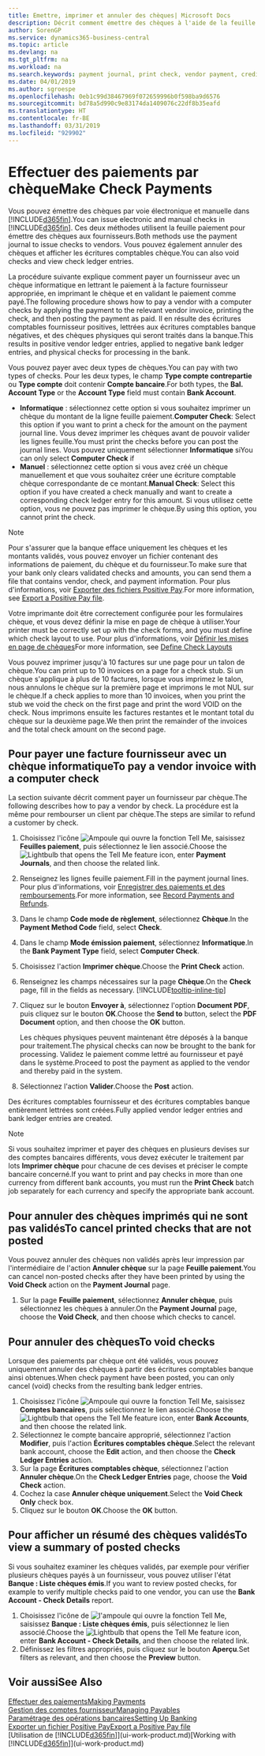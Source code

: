 ```yaml
---
title: Emettre, imprimer et annuler des chèques| Microsoft Docs
description: Décrit comment émettre des chèques à l'aide de la feuille paiement, imprimer des chèques, et annuler ou afficher les écritures comptables chèque dans Business Central.
author: SorenGP
ms.service: dynamics365-business-central
ms.topic: article
ms.devlang: na
ms.tgt_pltfrm: na
ms.workload: na
ms.search.keywords: payment journal, print check, vendor payment, creditor, debt, balance due, AP
ms.date: 04/01/2019
ms.author: sgroespe
ms.openlocfilehash: 0eb1c99d38467969f072659996b0f598ba9d6576
ms.sourcegitcommit: bd78a5d990c9e83174da1409076c22df8b35eafd
ms.translationtype: HT
ms.contentlocale: fr-BE
ms.lasthandoff: 03/31/2019
ms.locfileid: "929902"
---
```

# <a name="make-check-payments"></a><span data-ttu-id="cd4b4-103">Effectuer des paiements par chèque</span><span class="sxs-lookup"><span data-stu-id="cd4b4-103">Make Check Payments</span></span>
<span data-ttu-id="cd4b4-104">Vous pouvez émettre des chèques par voie électronique et manuelle dans [!INCLUDE[d365fin](includes/d365fin_md.md)].</span><span class="sxs-lookup"><span data-stu-id="cd4b4-104">You can issue electronic and manual checks in [!INCLUDE[d365fin](includes/d365fin_md.md)].</span></span> <span data-ttu-id="cd4b4-105">Ces deux méthodes utilisent la feuille paiement pour émettre des chèques aux fournisseurs.</span><span class="sxs-lookup"><span data-stu-id="cd4b4-105">Both methods use the payment journal to issue checks to vendors.</span></span> <span data-ttu-id="cd4b4-106">Vous pouvez également annuler des chèques et afficher les écritures comptables chèque.</span><span class="sxs-lookup"><span data-stu-id="cd4b4-106">You can also void checks and view check ledger entries.</span></span>

<span data-ttu-id="cd4b4-107">La procédure suivante explique comment payer un fournisseur avec un chèque informatique en lettrant le paiement à la facture fournisseur appropriée, en imprimant le chèque et en validant le paiement comme payé.</span><span class="sxs-lookup"><span data-stu-id="cd4b4-107">The following procedure shows how to pay a vendor with a computer checks by applying the payment to the relevant vendor invoice, printing the check, and then posting the payment as paid.</span></span> <span data-ttu-id="cd4b4-108">Il en résulte des écritures comptables fournisseur positives, lettrées aux écritures comptables banque négatives, et des chèques physiques qui seront traités dans la banque.</span><span class="sxs-lookup"><span data-stu-id="cd4b4-108">This results in positive vendor ledger entries, applied to negative bank ledger entries, and physical checks for processing in the bank.</span></span>

<span data-ttu-id="cd4b4-109">Vous pouvez payer avec deux types de chèques.</span><span class="sxs-lookup"><span data-stu-id="cd4b4-109">You can pay with two types of checks.</span></span> <span data-ttu-id="cd4b4-110">Pour les deux types, le champ **Type compte contrepartie** ou **Type compte** doit contenir **Compte bancaire**.</span><span class="sxs-lookup"><span data-stu-id="cd4b4-110">For both types, the **Bal. Account Type** or the **Account Type** field must contain **Bank Account**.</span></span>

- <span data-ttu-id="cd4b4-111">**Informatique** : sélectionnez cette option si vous souhaitez imprimer un chèque du montant de la ligne feuille paiement.</span><span class="sxs-lookup"><span data-stu-id="cd4b4-111">**Computer Check**: Select this option if you want to print a check for the amount on the payment journal line.</span></span> <span data-ttu-id="cd4b4-112">Vous devez imprimer les chèques avant de pouvoir valider les lignes feuille.</span><span class="sxs-lookup"><span data-stu-id="cd4b4-112">You must print the checks before you can post the journal lines.</span></span> <span data-ttu-id="cd4b4-113">Vous pouvez uniquement sélectionner **Informatique** si</span><span class="sxs-lookup"><span data-stu-id="cd4b4-113">You can only select **Computer Check** if</span></span>
- <span data-ttu-id="cd4b4-114">**Manuel** : sélectionnez cette option si vous avez créé un chèque manuellement et que vous souhaitez créer une écriture comptable chèque correspondante de ce montant.</span><span class="sxs-lookup"><span data-stu-id="cd4b4-114">**Manual Check**: Select this option if you have created a check manually and want to create a corresponding check ledger entry for this amount.</span></span> <span data-ttu-id="cd4b4-115">Si vous utilisez cette option, vous ne pouvez pas imprimer le chèque.</span><span class="sxs-lookup"><span data-stu-id="cd4b4-115">By using this option, you cannot print the check.</span></span>

> [!NOTE]  
> <span data-ttu-id="cd4b4-116">Pour s'assurer que la banque efface uniquement les chèques et les montants validés, vous pouvez envoyer un fichier contenant des informations de paiement, du chèque et du fournisseur.</span><span class="sxs-lookup"><span data-stu-id="cd4b4-116">To make sure that your bank only clears validated checks and amounts, you can send them a file that contains vendor, check, and payment information.</span></span> <span data-ttu-id="cd4b4-117">Pour plus d'informations, voir [Exporter des fichiers Positive Pay](finance-how-positive-pay.md).</span><span class="sxs-lookup"><span data-stu-id="cd4b4-117">For more information, see [Export a Positive Pay file](finance-how-positive-pay.md).</span></span>

<span data-ttu-id="cd4b4-118">Votre imprimante doit être correctement configurée pour les formulaires chèque, et vous devez définir la mise en page de chèque à utiliser.</span><span class="sxs-lookup"><span data-stu-id="cd4b4-118">Your printer must be correctly set up with the check forms, and you must define which check layout to use.</span></span> <span data-ttu-id="cd4b4-119">Pour plus d'informations, voir [Définir les mises en page de chèques](finance-how-define-check-layouts.md)</span><span class="sxs-lookup"><span data-stu-id="cd4b4-119">For more information, see [Define Check Layouts](finance-how-define-check-layouts.md)</span></span>

<span data-ttu-id="cd4b4-120">Vous pouvez imprimer jusqu'à 10 factures sur une page pour un talon de chèque.</span><span class="sxs-lookup"><span data-stu-id="cd4b4-120">You can print up to 10 invoices on a page for a check stub.</span></span> <span data-ttu-id="cd4b4-121">Si un chèque s'applique à plus de 10 factures, lorsque vous imprimez le talon, nous annulons le chèque sur la première page et imprimons le mot NUL sur le chèque.</span><span class="sxs-lookup"><span data-stu-id="cd4b4-121">If a check applies to more than 10 invoices, when you print the stub we void the check on the first page and print the word VOID on the check.</span></span> <span data-ttu-id="cd4b4-122">Nous imprimons ensuite les factures restantes et le montant total du chèque sur la deuxième page.</span><span class="sxs-lookup"><span data-stu-id="cd4b4-122">We then print the remainder of the invoices and the total check amount on the second page.</span></span> 

## <a name="to-pay-a-vendor-invoice-with-a-computer-check"></a><span data-ttu-id="cd4b4-123">Pour payer une facture fournisseur avec un chèque informatique</span><span class="sxs-lookup"><span data-stu-id="cd4b4-123">To pay a vendor invoice with a computer check</span></span>
<span data-ttu-id="cd4b4-124">La section suivante décrit comment payer un fournisseur par chèque.</span><span class="sxs-lookup"><span data-stu-id="cd4b4-124">The following describes how to pay a vendor by check.</span></span> <span data-ttu-id="cd4b4-125">La procédure est la même pour rembourser un client par chèque.</span><span class="sxs-lookup"><span data-stu-id="cd4b4-125">The steps are similar to refund a customer by check.</span></span>

1. <span data-ttu-id="cd4b4-126">Choisissez l'icône ![Ampoule qui ouvre la fonction Tell Me](media/ui-search/search_small.png "Dites-moi ce que vous voulez faire"), saisissez **Feuilles paiement**, puis sélectionnez le lien associé.</span><span class="sxs-lookup"><span data-stu-id="cd4b4-126">Choose the ![Lightbulb that opens the Tell Me feature](media/ui-search/search_small.png "Tell me what you want to do") icon, enter **Payment Journals**, and then choose the related link.</span></span>
2. <span data-ttu-id="cd4b4-127">Renseignez les lignes feuille paiement.</span><span class="sxs-lookup"><span data-stu-id="cd4b4-127">Fill in the payment journal lines.</span></span> <span data-ttu-id="cd4b4-128">Pour plus d'informations, voir [Enregistrer des paiements et des remboursements](payables-how-post-payments-refunds.md).</span><span class="sxs-lookup"><span data-stu-id="cd4b4-128">For more information, see [Record Payments and Refunds](payables-how-post-payments-refunds.md).</span></span>
3. <span data-ttu-id="cd4b4-129">Dans le champ **Code mode de règlement**, sélectionnez **Chèque**.</span><span class="sxs-lookup"><span data-stu-id="cd4b4-129">In the **Payment Method Code** field, select **Check**.</span></span>
4. <span data-ttu-id="cd4b4-130">Dans le champ **Mode émission paiement**, sélectionnez **Informatique**.</span><span class="sxs-lookup"><span data-stu-id="cd4b4-130">In the **Bank Payment Type** field, select **Computer Check**.</span></span>
5. <span data-ttu-id="cd4b4-131">Choisissez l'action **Imprimer chèque**.</span><span class="sxs-lookup"><span data-stu-id="cd4b4-131">Choose the **Print Check** action.</span></span>
6. <span data-ttu-id="cd4b4-132">Renseignez les champs nécessaires sur la page **Chèque**.</span><span class="sxs-lookup"><span data-stu-id="cd4b4-132">On the **Check** page, fill in the fields as necessary.</span></span> [!INCLUDE[tooltip-inline-tip](includes/tooltip-inline-tip_md.md)]
7. <span data-ttu-id="cd4b4-133">Cliquez sur le bouton **Envoyer à**, sélectionnez l'option **Document PDF**, puis cliquez sur le bouton **OK**.</span><span class="sxs-lookup"><span data-stu-id="cd4b4-133">Choose the **Send to** button, select the **PDF Document** option, and then choose the **OK** button.</span></span>

    <span data-ttu-id="cd4b4-134">Les chèques physiques peuvent maintenant être déposés à la banque pour traitement.</span><span class="sxs-lookup"><span data-stu-id="cd4b4-134">The physical checks can now be brought to the bank for processing.</span></span> <span data-ttu-id="cd4b4-135">Validez le paiement comme lettré au fournisseur et payé dans le système.</span><span class="sxs-lookup"><span data-stu-id="cd4b4-135">Proceed to post the payment as applied to the vendor and thereby paid in the system.</span></span>
8. <span data-ttu-id="cd4b4-136">Sélectionnez l'action **Valider**.</span><span class="sxs-lookup"><span data-stu-id="cd4b4-136">Choose the **Post** action.</span></span>

<span data-ttu-id="cd4b4-137">Des écritures comptables fournisseur et des écritures comptables banque entièrement lettrées sont créées.</span><span class="sxs-lookup"><span data-stu-id="cd4b4-137">Fully applied vendor ledger entries and bank ledger entries are created.</span></span>

> [!NOTE]  
> <span data-ttu-id="cd4b4-138">Si vous souhaitez imprimer et payer des chèques en plusieurs devises sur des comptes bancaires différents, vous devez exécuter le traitement par lots **Imprimer chèque** pour chacune de ces devises et préciser le compte bancaire concerné.</span><span class="sxs-lookup"><span data-stu-id="cd4b4-138">If you want to print and pay checks in more than one currency from different bank accounts, you must run the **Print Check** batch job separately for each currency and specify the appropriate bank account.</span></span>

## <a name="to-cancel-printed-checks-that-are-not-posted"></a><span data-ttu-id="cd4b4-139">Pour annuler des chèques imprimés qui ne sont pas validés</span><span class="sxs-lookup"><span data-stu-id="cd4b4-139">To cancel printed checks that are not posted</span></span>
<span data-ttu-id="cd4b4-140">Vous pouvez annuler des chèques non validés après leur impression par l'intermédiaire de l'action **Annuler chèque** sur la page **Feuille paiement**.</span><span class="sxs-lookup"><span data-stu-id="cd4b4-140">You can cancel non-posted checks after they have been printed by using the **Void Check** action on the **Payment Journal** page.</span></span>

1. <span data-ttu-id="cd4b4-141">Sur la page **Feuille paiement**, sélectionnez **Annuler chèque**, puis sélectionnez les chèques à annuler.</span><span class="sxs-lookup"><span data-stu-id="cd4b4-141">On the **Payment Journal** page, choose the **Void Check**, and then choose which checks to cancel.</span></span>

## <a name="to-void-checks"></a><span data-ttu-id="cd4b4-142">Pour annuler des chèques</span><span class="sxs-lookup"><span data-stu-id="cd4b4-142">To void checks</span></span>
<span data-ttu-id="cd4b4-143">Lorsque des paiements par chèque ont été validés, vous pouvez uniquement annuler des chèques à partir des écritures comptables banque ainsi obtenues.</span><span class="sxs-lookup"><span data-stu-id="cd4b4-143">When check payment have been posted, you can only cancel (void) checks from the resulting bank ledger entries.</span></span>

1. <span data-ttu-id="cd4b4-144">Choisissez l'icône ![Ampoule qui ouvre la fonction Tell Me](media/ui-search/search_small.png "Dites-moi ce que vous voulez faire"), saisissez **Comptes bancaires**, puis sélectionnez le lien associé.</span><span class="sxs-lookup"><span data-stu-id="cd4b4-144">Choose the ![Lightbulb that opens the Tell Me feature](media/ui-search/search_small.png "Tell me what you want to do") icon, enter **Bank Accounts**, and then choose the related link.</span></span>
2. <span data-ttu-id="cd4b4-145">Sélectionnez le compte bancaire approprié, sélectionnez l'action **Modifier**, puis l'action **Écritures comptables chèque**.</span><span class="sxs-lookup"><span data-stu-id="cd4b4-145">Select the relevant bank account, choose the **Edit** action, and then choose the **Check Ledger Entries** action.</span></span>
3. <span data-ttu-id="cd4b4-146">Sur la page **Écritures comptables chèque**, sélectionnez l'action **Annuler chèque**.</span><span class="sxs-lookup"><span data-stu-id="cd4b4-146">On the **Check Ledger Entries** page, choose the **Void Check** action.</span></span>
4. <span data-ttu-id="cd4b4-147">Cochez la case **Annuler chèque uniquement**.</span><span class="sxs-lookup"><span data-stu-id="cd4b4-147">Select the **Void Check Only** check box.</span></span>
5. <span data-ttu-id="cd4b4-148">Cliquez sur le bouton **OK**.</span><span class="sxs-lookup"><span data-stu-id="cd4b4-148">Choose the **OK** button.</span></span>

## <a name="to-view-a-summary-of-posted-checks"></a><span data-ttu-id="cd4b4-149">Pour afficher un résumé des chèques validés</span><span class="sxs-lookup"><span data-stu-id="cd4b4-149">To view a summary of posted checks</span></span>
<span data-ttu-id="cd4b4-150">Si vous souhaitez examiner les chèques validés, par exemple pour vérifier plusieurs chèques payés à un fournisseur, vous pouvez utiliser l'état **Banque : Liste chèques émis**.</span><span class="sxs-lookup"><span data-stu-id="cd4b4-150">If you want to review posted checks, for example to verify multiple checks paid to one vendor, you can use the **Bank Account - Check Details** report.</span></span>
1. <span data-ttu-id="cd4b4-151">Choisissez l'icône de ![l'ampoule qui ouvre la fonction Tell Me](media/ui-search/search_small.png "Dites-moi ce que vous voulez faire"), saisissez **Banque : Liste chèques émis**, puis sélectionnez le lien associé.</span><span class="sxs-lookup"><span data-stu-id="cd4b4-151">Choose the ![Lightbulb that opens the Tell Me feature](media/ui-search/search_small.png "Tell me what you want to do") icon, enter **Bank Account - Check Details**, and then choose the related link.</span></span>
2. <span data-ttu-id="cd4b4-152">Définissez les filtres appropriés, puis cliquez sur le bouton **Aperçu**.</span><span class="sxs-lookup"><span data-stu-id="cd4b4-152">Set filters as relevant, and then choose the **Preview** button.</span></span>

## <a name="see-also"></a><span data-ttu-id="cd4b4-153">Voir aussi</span><span class="sxs-lookup"><span data-stu-id="cd4b4-153">See Also</span></span>
[<span data-ttu-id="cd4b4-154">Effectuer des paiements</span><span class="sxs-lookup"><span data-stu-id="cd4b4-154">Making Payments</span></span>](payables-make-payments.md)  
[<span data-ttu-id="cd4b4-155">Gestion des comptes fournisseur</span><span class="sxs-lookup"><span data-stu-id="cd4b4-155">Managing Payables</span></span>](payables-manage-payables.md)  
[<span data-ttu-id="cd4b4-156">Paramétrage des opérations bancaires</span><span class="sxs-lookup"><span data-stu-id="cd4b4-156">Setting Up Banking</span></span>](bank-setup-banking.md)  
[<span data-ttu-id="cd4b4-157">Exporter un fichier Positive Pay</span><span class="sxs-lookup"><span data-stu-id="cd4b4-157">Export a Positive Pay file</span></span>](finance-how-positive-pay.md)  
<span data-ttu-id="cd4b4-158">[Utilisation de [!INCLUDE[d365fin](includes/d365fin_md.md)]](ui-work-product.md)</span><span class="sxs-lookup"><span data-stu-id="cd4b4-158">[Working with [!INCLUDE[d365fin](includes/d365fin_md.md)]](ui-work-product.md)</span></span>  
